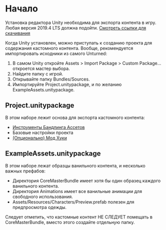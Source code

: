Начало
===============

Установка редактора Unity необходима для экспорта контента в игру. Любая версия 2019.4 LTS должна подойти. [Смотреть ссылки для скачивания](https://unity3d.com/unity/qa/lts-releases?version=2019.4)

Когда Unity установлен, можно приступать к созданию проекта для содержания кастомного контента. Вообще, рекомендуется импортировать исходники из самого Unturned:

1. В самом Unity откройте Assets > Import Package > Custom Package... откроется мастер выбора.
1. Найдите папку с игрой.
3. Открывайте папку Bundles/Sources.
4. Импортируйте Project.unitypackage, и по желанию ExampleAssets.unitypackage.

Project.unitypackage
--------------------

В этом наборе лежит основа для экспорта кастомного контента:

- [Инструменты Бандлинга Ассетов](БандлыАссетов.md)
- Базовые настройки проекта
- [(Опционально) Мод Хуки](ModHooks.md)

ExampleAssets.unitypackage
--------------------------

В этом наборе лежат образцы ванильного контента, и несколько важных префабов:

- Директория CoreMasterBundle имеет хотя бы один образец каждого ванильного контента.
- Директория Animations имеет все ванильные анимации для свободного использования.
- Assets/Resources/Characters/Preview.prefab полезен для предпросмотра одежды.

Следует отметить, что кастомные контент НЕ СЛЕДУЕТ помещать в CoreMasterBundle, вместо этого создайте отдельную папку.
